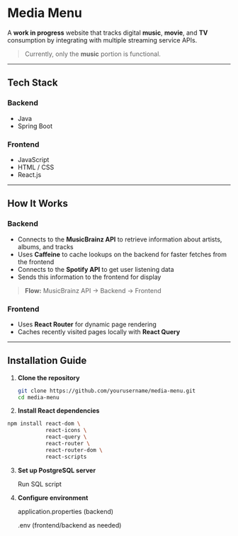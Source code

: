 # Media Menu

A **work in progress** website that tracks digital **music**, **movie**, and **TV** consumption by integrating with multiple streaming service APIs.  
> Currently, only the **music** portion is functional.

---

##  Tech Stack

### Backend
- Java  
- Spring Boot  

### Frontend
- JavaScript  
- HTML / CSS  
- React.js  

---

##  How It Works

### Backend
- Connects to the **MusicBrainz API** to retrieve information about artists, albums, and tracks  
- Uses **Caffeine** to cache lookups on the backend for faster fetches from the frontend  
- Connects to the **Spotify API** to get user listening data  
- Sends this information to the frontend for display  
> **Flow:** MusicBrainz API → Backend → Frontend  

### Frontend
- Uses **React Router** for dynamic page rendering  
- Caches recently visited pages locally with **React Query**  

---

##  Installation Guide

1. **Clone the repository**
   ```bash
   git clone https://github.com/yourusername/media-menu.git
   cd media-menu
2. **Install React dependencies**

```bash
npm install react-dom \
            react-icons \
            react-query \
            react-router \
            react-router-dom \
            react-scripts
```
3. **Set up PostgreSQL server**

   Run SQL script
   
4. **Configure environment**

      application.properties (backend)

      .env (frontend/backend as needed)
